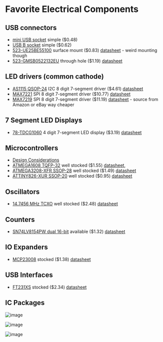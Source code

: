 # Favorite Electrical Components

## USB connectors

* [mini USB socket](https://www.mouser.com/ProductDetail/Amphenol-Commercial-Products/GMSB0532112YEU?qs=pY5jAzTlmq7%252B2fYGzHGMew%3D%3D) simple ($0.48)
* [USB B socket](https://www.mouser.com/ProductDetail/CUI-Devices/UJ2-BH-W1-TH?qs=5mqXD9RfOg3dpHLjDScu%2Fg%3D%3D) simple ($0.62)
* [523-UE25BE55100](https://www.mouser.com/ProductDetail/Amphenol-Commercial-Products/UE25BE55100?qs=QKFpRO38X6kcZFlHb%2Fw2YA%3D%3D) surface mount ($0.83) [datasheet](https://www.mouser.com/datasheet/2/18/Amphenol_02062017_UE25BEX510X-1156639.pdf) - weird mounting though
* [523-GMSB0522132EU](https://www.mouser.com/ProductDetail/Amphenol-Commercial-Products/GMSB0522132EU?qs=beZBGHSk9c3jVZsaE5nidg%3D%3D) through hole ($1.19) [datasheet](https://cdn.amphenol-cs.com/media/wysiwyg/files/documentation/datasheet/inputoutput/io_mini_usb_2_gmsb052_gmsb053.pdf)

## LED drivers (common cathode)

* [AS1115 QSOP-24](https://www.mouser.com/ProductDetail/ams-OSRAM/AS1115-BSST?qs=jMXWnm70%252BC%2FTIBNsbFwa8Q%3D%3D) I2C 8 digit 7-segment driver ($4.61) [datasheet](https://www.mouser.com/datasheet/2/588/AS1115_DS000206_1_00-1512924.pdf)
* [MAX7221](https://www.mouser.com/ProductDetail/Maxim-Integrated/MAX7221CWG%2b?qs=1THa7WoU59F1XFSSIxmbww%3D%3D) SPI 8 digit 7-segment driver ($10.77) [datasheet](https://www.mouser.com/datasheet/2/256/MAX7219_MAX7221-1513157.pdf)
* [MAX7219](https://www.mouser.com/ProductDetail/Maxim-Integrated/MAX7219CWG%2bT?qs=p6VZ%252BklCkRRSntwSIyvWcQ%3D%3D) SPI 8 digit 7-segment driver ($11.19) [datasheet](https://www.mouser.com/datasheet/2/256/MAX7219_MAX7221-1513157.pdf) - source from Amazon or eBay way cheaper

## 7 Segment LED Displays

* [78-TDCG1060](https://www.mouser.com/ProductDetail/Vishay-Semiconductors/TDCG1060M?qs=RzxYCzJDjPX%252BHRYhDI21yg%3D%3D) 4 digit 7-segment LED display ($3.19) [datasheet](https://www.mouser.com/datasheet/2/427/tdcx10x0m-1767280.pdf)

## Microcontrollers
* [Design Considerations](http://ww1.microchip.com/downloads/en/AppNotes/00002519A.pdf)
* [ATMEGA1608 TQFP-32](https://www.mouser.com/ProductDetail/Microchip-Technology-Atmel/ATMEGA1608-AFR?qs=u16ybLDytRYQyR4ETBcClg%3D%3D) well stocked ($1.55) [datasheet](https://www.mouser.com/datasheet/2/268/ATmega808_09_1608_09_DataSheet_DS40002172C-2237586.pdf), 
* [ATMEGA3208-XFR SSOP-28](https://www.mouser.com/ProductDetail/Microchip-Technology-Atmel/ATMEGA3208-XFR?qs=y6ZabgHbY%252ByexExRqReahg%3D%3D) well stocked ($1.49) [datasheet](https://www.mouser.com/datasheet/2/268/ATmega3208_09_DataSheet_DS40002174C-2237616.pdf)
* [ATTINY826-XUR SSOP-20](https://www.mouser.com/ProductDetail/Microchip-Technology-Atmel/ATTINY826-XUR?qs=pUKx8fyJudBqvAbCMR8k%252BQ%3D%3D) well stocked ($0.95) [datasheet](https://www.mouser.com/datasheet/2/268/ATtiny424_426_427_824_826_827_DataSheet_DS40002311-2887739.pdf)

## Oscillators
* [14.7456 MHz TCXO](https://www.mouser.com/ProductDetail/ECS/ECS-TXO-3225MV-147.4-TR?qs=d0WKAl%252BL4KZtLcT1OEriAg%3D%3D) well stocked ($2.48) [datasheet](https://www.mouser.com/datasheet/2/122/ECS_TXO_3225MV-1634330.pdf)

## Counters
* [SN74LV8154PW dual 16-bit](https://www.mouser.com/ProductDetail/Texas-Instruments/SN74LV8154PW?qs=UG%2F8xqv%2F6Wd2o8q7Jigq4Q%3D%3D) available ($1.32) [datasheet](https://www.ti.com/general/docs/suppproductinfo.tsp?distId=26&gotoUrl=https://www.ti.com/lit/gpn/sn74lv8154)

## IO Expanders
* [MCP23008](https://www.mouser.com/ProductDetail/Microchip-Technology-Atmel/MCP23008-E-SO?qs=Sez7gRs8XSWum74ZwQXTLw%3D%3D) stocked ($1.38) [datasheet](https://www.mouser.com/datasheet/2/268/21919b-65915.pdf)

## USB Interfaces
* [FT231XS](https://www.mouser.com/ProductDetail/FTDI/FT231XS-R?qs=Gp1Yz1mis3WduRPsgrTbtg%3D%3D) stocked ($2.34) [datasheet](https://www.mouser.com/datasheet/2/163/DS_FT231X-13571.pdf)

## IC Packages

![image](https://user-images.githubusercontent.com/4165489/202861936-efe7e1ce-2568-43ab-b13f-e4dbdbc5d6b0.png)

![image](https://user-images.githubusercontent.com/4165489/202861964-6511e83e-4ff1-40e8-9848-0c9e50685223.png)

![image](https://user-images.githubusercontent.com/4165489/202861989-e5dc5835-29c0-41a4-b224-298a60c7468d.png)
